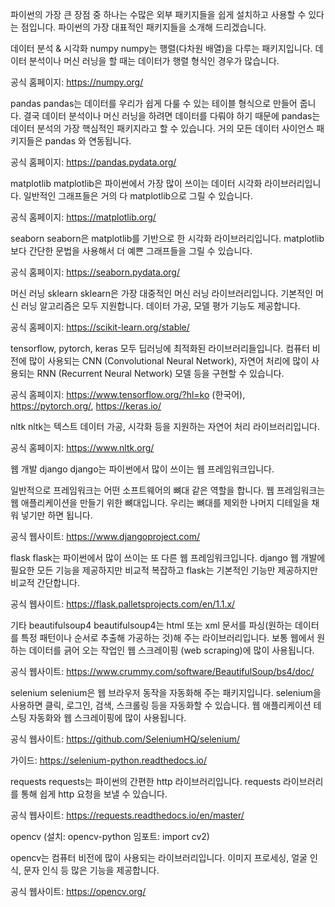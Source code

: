 파이썬의 가장 큰 장점 중 하나는 수많은 외부 패키지들을 쉽게 설치하고 사용할 수 있다는 점입니다. 파이썬의 가장 대표적인 패키지들을 소개해 드리겠습니다.

데이터 분석 & 시각화
numpy
numpy는 행렬(다차원 배열)을 다루는 패키지입니다. 데이터 분석이나 머신 러닝을 할 때는 데이터가 행렬 형식인 경우가 많습니다.

공식 홈페이지: https://numpy.org/

pandas
pandas는 데이터를 우리가 쉽게 다룰 수 있는 테이블 형식으로 만들어 줍니다. 결국 데이터 분석이나 머신 러닝을 하려면 데이터를 다뤄야 하기 때문에 pandas는 데이터 분석의 가장 핵심적인 패키지라고 할 수 있습니다. 거의 모든 데이터 사이언스 패키지들은 pandas 와 연동됩니다.

공식 홈페이지: https://pandas.pydata.org/

matplotlib
matplotlib은 파이썬에서 가장 많이 쓰이는 데이터 시각화 라이브러리입니다. 일반적인 그래프들은 거의 다 matplotlib으로 그릴 수 있습니다.

공식 홈페이지: https://matplotlib.org/

seaborn
seaborn은 matplotlib를 기반으로 한 시각화 라이브러리입니다. matplotlib 보다 간단한 문법을 사용해서 더 예쁜 그래프들을 그릴 수 있습니다.

공식 홈페이지: https://seaborn.pydata.org/

머신 러닝
sklearn
sklearn은 가장 대중적인 머신 러닝 라이브러리입니다. 기본적인 머신 러닝 알고리즘은 모두 지원합니다. 데이터 가공, 모델 평가 기능도 제공합니다.

공식 홈페이지: https://scikit-learn.org/stable/

tensorflow, pytorch, keras
모두 딥러닝에 최적화된 라이브러리들입니다. 컴퓨터 비전에 많이 사용되는 CNN (Convolutional Neural Network), 자연어 처리에 많이 사용되는 RNN (Recurrent Neural Network) 모델 등을 구현할 수 있습니다.

공식 홈페이지: https://www.tensorflow.org/?hl=ko (한국어), https://pytorch.org/, https://keras.io/

nltk
nltk는 텍스트 데이터 가공, 시각화 등을 지원하는 자연어 처리 라이브러리입니다.

공식 홈페이지: https://www.nltk.org/

웹 개발
django
django는 파이썬에서 많이 쓰이는 웹 프레임워크입니다.

일반적으로 프레임워크는 어떤 소프트웨어의 뼈대 같은 역할을 합니다. 웹 프레임워크는 웹 애플리케이션을 만들기 위한 뼈대입니다. 우리는 뼈대를 제외한 나머지 디테일을 채워 넣기만 하면 됩니다.

공식 웹사이트: https://www.djangoproject.com/

flask
flask는 파이썬에서 많이 쓰이는 또 다른 웹 프레임워크입니다. django  웹 개발에 필요한 모든 기능을 제공하지만 비교적 복잡하고 flask는 기본적인 기능만 제공하지만 비교적 간단합니다.

공식 웹사이트: https://flask.palletsprojects.com/en/1.1.x/

기타
beautifulsoup4
beautifulsoup4는 html 또는 xml 문서를 파싱(원하는 데이터를 특정 패턴이나 순서로 추출해 가공하는 것)해 주는 라이브러리입니다. 보통 웹에서 원하는 데이터를 긁어 오는 작업인 웹 스크레이핑 (web scraping)에 많이 사용됩니다.

공식 웹사이트: https://www.crummy.com/software/BeautifulSoup/bs4/doc/

selenium
selenium은 웹 브라우저 동작을 자동화해 주는 패키지입니다. selenium을 사용하면 클릭, 로그인, 검색, 스크롤링 등을 자동화할 수 있습니다. 웹 애플리케이션 테스팅 자동화와 웹 스크레이핑에 많이 사용됩니다.

공식 웹사이트: https://github.com/SeleniumHQ/selenium/

가이드: https://selenium-python.readthedocs.io/

requests
requests는 파이썬의 간편한 http 라이브러리입니다. requests 라이브러리를 통해 쉽게 http 요청을 보낼 수 있습니다.

공식 웹사이트: https://requests.readthedocs.io/en/master/

opencv
(설치: opencv-python 임포트: import cv2)

opencv는 컴퓨터 비전에 많이 사용되는 라이브러리입니다. 이미지 프로세싱, 얼굴 인식, 문자 인식 등 많은 기능을 제공합니다.

공식 웹사이트: https://opencv.org/